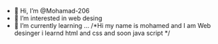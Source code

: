 - 👋 Hi, I’m @Mohamad-206
- 👀 I’m interested in web desing 
- 🌱 I’m currently learning ...
/*Hi my name is mohamed and I am Web desinger i learnd html and css and soon java script */
